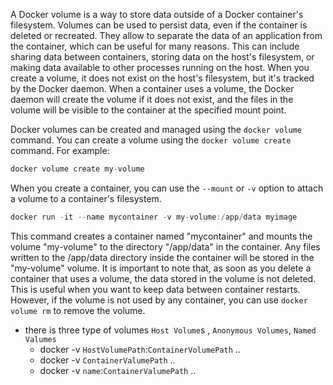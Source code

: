 A Docker volume is a way to store data outside of a Docker container's filesystem. Volumes can be used to persist data, even if the container is deleted or recreated. They allow to separate the data of an application from the container, which can be useful for many reasons. This can include sharing data between containers, storing data on the host's filesystem, or making data available to other processes running on the host.
When you create a volume, it does not exist on the host's filesystem, but it's tracked by the Docker daemon. When a container uses a volume, the Docker daemon will create the volume if it does not exist, and the files in the volume will be visible to the container at the specified mount point.

Docker volumes can be created and managed using the `docker volume` command. You can create a volume using the `docker volume create` command. For example:
```c
docker volume create my-volume
```
When you create a container, you can use the `--mount` or `-v` option to attach a volume to a container's filesystem.
```C
docker run -it --name mycontainer -v my-volume:/app/data myimage
```
This command creates a container named "mycontainer" and mounts the volume "my-volume" to the directory "/app/data" in the container. Any files written to the /app/data directory inside the container will be stored in the "my-volume" volume.
It is important to note that, as soon as you delete a container that uses a volume, the data stored in the volume is not deleted. This is useful when you want to keep data between container restarts. However, if the volume is not used by any container, you can use `docker volume rm` to remove the volume.
 
- there is three type of volumes  `Host Volume`s , `Anonymous Volumes`, `Named Valumes`
	- docker -v `HostVolumePath`:`ContainerVolumePath` ..
	- docker -v `ContainerValumePath` ..
	- docker -v `name`:`ContainerValumePath` ..